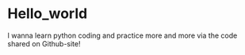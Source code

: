 # Hello_world
I wanna learn python coding and practice more and more via the code shared on Github-site!
